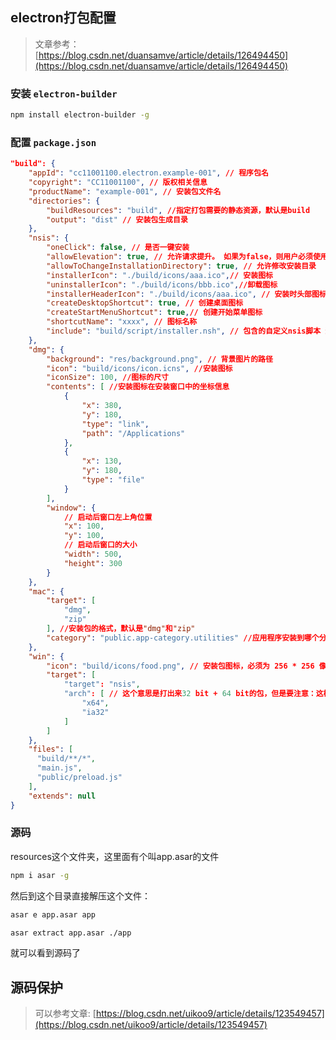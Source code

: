 ## electron打包配置

> 文章参考：[https://blog.csdn.net/duansamve/article/details/126494450](https://blog.csdn.net/duansamve/article/details/126494450)

### 安装 `electron-builder`

```bash
npm install electron-builder -g
```

### 配置 `package.json`

```json
"build": {
    "appId": "cc11001100.electron.example-001", // 程序包名
    "copyright": "CC11001100", // 版权相关信息
    "productName": "example-001", // 安装包文件名
    "directories": {
        "buildResources": "build", //指定打包需要的静态资源，默认是build
        "output": "dist" // 安装包生成目录
    },
    "nsis": {
        "oneClick": false, // 是否一键安装
        "allowElevation": true, // 允许请求提升。 如果为false，则用户必须使用提升的权限重新启动安装程序。
        "allowToChangeInstallationDirectory": true, // 允许修改安装目录
        "installerIcon": "./build/icons/aaa.ico",// 安装图标
        "uninstallerIcon": "./build/icons/bbb.ico",//卸载图标
        "installerHeaderIcon": "./build/icons/aaa.ico", // 安装时头部图标
        "createDesktopShortcut": true, // 创建桌面图标
        "createStartMenuShortcut": true,// 创建开始菜单图标
        "shortcutName": "xxxx", // 图标名称
        "include": "build/script/installer.nsh", // 包含的自定义nsis脚本 这个对于构建需求严格得安装过程相当有用。
    },
    "dmg": {
        "background": "res/background.png", // 背景图片的路径
        "icon": "build/icons/icon.icns", //安装图标
        "iconSize": 100, //图标的尺寸
        "contents": [ //安装图标在安装窗口中的坐标信息
            {
                "x": 380,
                "y": 180,
                "type": "link",
                "path": "/Applications"
            },
            {
                "x": 130,
                "y": 180,
                "type": "file"
            }
        ],
        "window": {
            // 启动后窗口左上角位置
            "x": 100,
            "y": 100,
            // 启动后窗口的大小
            "width": 500,
            "height": 300
        }
    },
    "mac": {
        "target": [
            "dmg",
            "zip"
        ], //安装包的格式，默认是"dmg"和"zip"
        "category": "public.app-category.utilities" //应用程序安装到哪个分类下，具体有哪些分类可以在苹果官网上找
    },
    "win": {
        "icon": "build/icons/food.png", // 安装包图标，必须为 256 * 256 像素图片
        "target": [
            "target": "nsis",
            "arch": [ // 这个意思是打出来32 bit + 64 bit的包，但是要注意：这样打包出来的安装包体积比较大，所以建议直接打32的安装包，默认64位。
                "x64", 
                "ia32"
            ]
        ]
    },
    "files": [
      "build/**/*",
      "main.js",
      "public/preload.js"
    ],
    "extends": null
}
```

### 源码

resources这个文件夹，这里面有个叫app.asar的文件

```bash
npm i asar -g
```

然后到这个目录直接解压这个文件：

```bash
asar e app.asar app

asar extract app.asar ./app
```

就可以看到源码了

## 源码保护

> 可以参考文章: [https://blog.csdn.net/uikoo9/article/details/123549457](https://blog.csdn.net/uikoo9/article/details/123549457)
